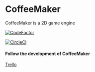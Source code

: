 # CoffeeMaker

CoffeeMaker is a 2D game engine

[![CodeFactor](https://www.codefactor.io/repository/github/obscurelyme/coffeemaker/badge)](https://www.codefactor.io/repository/github/obscurelyme/coffeemaker)

[![CircleCI](https://circleci.com/gh/obscurelyme/CoffeeMaker/tree/master.svg?style=svg)](https://circleci.com/gh/obscurelyme/CoffeeMaker/tree/master)


#### Follow the development of CoffeeMaker

[Trello](https://trello.com/b/j6CsKZz1/coffeemaker)
